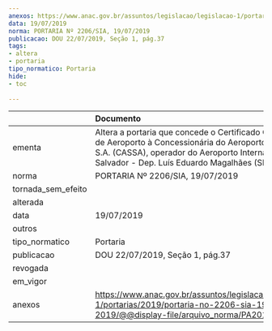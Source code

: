 ```yaml
---
anexos: https://www.anac.gov.br/assuntos/legislacao/legislacao-1/portarias/2019/portaria-no-2206-sia-19-07-2019/@@display-file/arquivo_norma/PA2019-2206.pdf
data: 19/07/2019
norma: PORTARIA Nº 2206/SIA, 19/07/2019
publicacao: DOU 22/07/2019, Seção 1, pág.37
tags:
- altera
- portaria
tipo_normatico: Portaria
hide: 
- toc 
 
---
```


|                    | Documento                                                                                                                                                                                                          |
|:-------------------|:-------------------------------------------------------------------------------------------------------------------------------------------------------------------------------------------------------------------|
| ementa             | Altera a portaria que concede o Certificado Operacional de Aeroporto à Concessionária do Aeroporto de Salvador S.A. (CASSA), operador do Aeroporto Internacional de Salvador - Dep. Luís Eduardo Magalhães (SBSV). |
| norma              | PORTARIA Nº 2206/SIA, 19/07/2019                                                                                                                                                                                   |
| tornada_sem_efeito |                                                                                                                                                                                                                    |
| alterada           |                                                                                                                                                                                                                    |
| data               | 19/07/2019                                                                                                                                                                                                         |
| outros             |                                                                                                                                                                                                                    |
| tipo_normatico     | Portaria                                                                                                                                                                                                           |
| publicacao         | DOU 22/07/2019, Seção 1, pág.37                                                                                                                                                                                    |
| revogada           |                                                                                                                                                                                                                    |
| em_vigor           |                                                                                                                                                                                                                    |
| anexos             | https://www.anac.gov.br/assuntos/legislacao/legislacao-1/portarias/2019/portaria-no-2206-sia-19-07-2019/@@display-file/arquivo_norma/PA2019-2206.pdf                                                               |